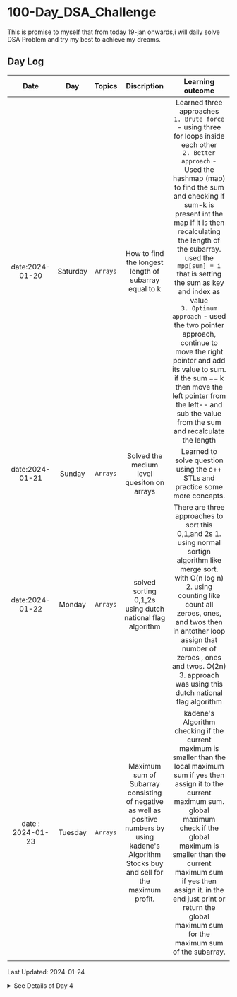 # 100-Day_DSA_Challenge

This is promise to myself that from today 19-jan onwards,i will daily solve DSA Problem and try my best to achieve my dreams.

## Day Log

|       Date        |   Day    |  Topics  |                                                                       Discription                                                                       |                                                                                                                                                                                                                                                                                    Learning outcome                                                                                                                                                                                                                                                                                     |
| :---------------: | :------: | :------: | :-----------------------------------------------------------------------------------------------------------------------------------------------------: | :-------------------------------------------------------------------------------------------------------------------------------------------------------------------------------------------------------------------------------------------------------------------------------------------------------------------------------------------------------------------------------------------------------------------------------------------------------------------------------------------------------------------------------------------------------------------------------------: |
|  date:2024-01-20  | Saturday | `Arrays` |                                                  How to find the longest length of subarray equal to k                                                  | Learned three approaches <br>`1. Brute force` - using three for loops inside each other <br> `2. Better approach` - Used the hashmap (map) to find the sum and checking if sum-k is present int the map if it is then recalculating the length of the subarray. used the ` mpp[sum] = i` that is setting the sum as key and index as value <br>`3. Optimum approach` - used the two pointer approach, continue to move the right pointer and add its value to sum. if the sum == k then move the left pointer from the left-- and sub the value from the sum and recalculate the length |
|  date:2024-01-21  |  Sunday  | `Arrays` |                                                       Solved the medium level quesiton on arrays                                                        |                                                                                                                                                                                                                                                      Learned to solve question using the c++ STLs and practice some more concepts.                                                                                                                                                                                                                                                      |
|  date:2024-01-22  |  Monday  | `Arrays` |                                                solved sorting 0,1,2s using dutch national flag algorithm                                                |                                                                                                                                    There are three approaches to sort this 0,1,and 2s 1. using normal sortign algorithm like merge sort. with O(n log n) 2. using counting like count all zeroes, ones, and twos then in antother loop assign that number of zeroes , ones and twos. O(2n) 3. approach was using this dutch national flag algorithm                                                                                                                                     |
| date : 2024-01-23 | Tuesday  | `Arrays` | Maximum sum of Subarray consisting of negative as well as positive numbers by using kadene's Algorithm <br> Stocks buy and sell for the maximum profit. |                                                                                                                    kadene's Algorithm checking if the current maximum is smaller than the local maximum sum if yes then assign it to the current maximum sum. global maximum check if the global maximum is smaller than the current maximum sum if yes then assign it. in the end just print or return the global maximum sum for the maximum sum of the subarray.                                                                                                                     |
|                   |

Last Updated: 2024-01-24

<details>
<summary>See Details of Day 4</summary>
we can also return the positions of the sub array by taking three variables `start, ansStart, ansEnd` , assign the start = i if the sum = 0 and if the global max is being updated assign the ansStart = start and ansEnd = i ( that is current index)
</details>
